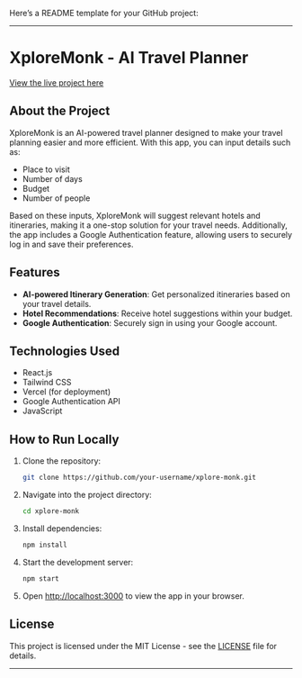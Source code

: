 Here’s a README template for your GitHub project:

---

# XploreMonk - AI Travel Planner

[View the live project here](https://xplore-monk-ai-travel-planner.vercel.app/)

## About the Project

XploreMonk is an AI-powered travel planner designed to make your travel planning easier and more efficient. With this app, you can input details such as:

- Place to visit
- Number of days
- Budget
- Number of people

Based on these inputs, XploreMonk will suggest relevant hotels and itineraries, making it a one-stop solution for your travel needs. Additionally, the app includes a Google Authentication feature, allowing users to securely log in and save their preferences.

## Features

- **AI-powered Itinerary Generation**: Get personalized itineraries based on your travel details.
- **Hotel Recommendations**: Receive hotel suggestions within your budget.
- **Google Authentication**: Securely sign in using your Google account.

## Technologies Used

- React.js
- Tailwind CSS
- Vercel (for deployment)
- Google Authentication API
- JavaScript

## How to Run Locally

1. Clone the repository:
   ```bash
   git clone https://github.com/your-username/xplore-monk.git
   ```

2. Navigate into the project directory:
   ```bash
   cd xplore-monk
   ```

3. Install dependencies:
   ```bash
   npm install
   ```

4. Start the development server:
   ```bash
   npm start
   ```

5. Open [http://localhost:3000](http://localhost:3000) to view the app in your browser.

## License

This project is licensed under the MIT License - see the [LICENSE](LICENSE) file for details.

---

